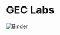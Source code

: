 # GEC Labs

[![Binder](https://mybinder.org/badge_logo.svg)](https://mybinder.org/v2/gh/dsondak/dswcc_binder_labs.git/master?filepath=Summer%2F)
